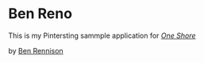 # Ben Reno

This is my Pintersting sammple application for
[*One Shore*](http://gooneshore.com)

by [Ben Rennison](http://123gopaleo.com)